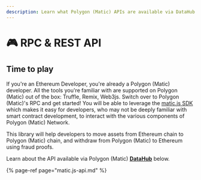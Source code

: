 ```yaml
---
description: Learn what Polygon (Matic) APIs are available via DataHub and how to use them
---
```


# 🎮 RPC & REST API

## Time to play 

If you're an Ethereum Developer, you're already a Polygon (Matic) developer. All the tools you're familiar with are supported on Polygon (Matic) out of the box: Truffle, Remix, Web3js. Switch over to Polygon (Matic)'s RPC and get started! You will be able to leverage the [matic.js SDK](https://github.com/maticnetwork/matic.js) which makes it easy for developers, who may not be deeply familiar with smart contract development, to interact with the various components of Polygon (Matic) Network.

This library will help developers to move assets from Ethereum chain to Polygon (Matic) chain, and withdraw from Polygon (Matic) to Ethereum using fraud proofs.

Learn about the API available via Polygon (Matic) [**DataHub**](https://datahub.figment.io/sign_up?service=matic) below.

{% page-ref page="matic.js-api.md" %}

